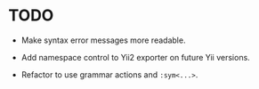 TODO
====

*   Make syntax error messages more readable.

*   Add namespace control to Yii2 exporter on future Yii versions.

*   Refactor to use grammar actions and `:sym<...>`.

